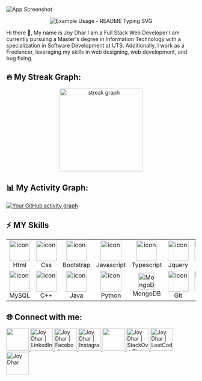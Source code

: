  ![App Screenshot](https://raw.githubusercontent.com/JoyDhar32/Portfolio/main/src/httpsjoyuts.com.png) 
<p align="center">
  <img src="https://readme-typing-svg.demolab.com/?lines=Type+messages+everywhere!;Add+a+bio+to+your+profile!;Add+a+description+to+your+repo!;Make+your+readme+stand+out!&font=Fira%20Code&center=true&width=380&height=50&duration=4000&pause=1000" alt="Example Usage - README Typing SVG">
</p>
Hi there 👋, My name is Joy Dhar
 I am a Full Stack Web Developer 
I am currently pursuing a Master's degree in Information Technology with a specialization in Software Development at UTS. Additionally, I work as a Freelancer, leveraging my skills in web designing, web development, and bug fixing. 

<h2 align="left">🔥 My Streak Graph:</h2>
<div align="center" >
  <img src="https://streak-stats.demolab.com?user=JoyDhar32&locale=en&mode=daily&theme=dark&hide_border=false&border_radius=5&order=3" height="220" alt="streak graph"  />
</div>

<h2 align="left">📊 My Activity Graph:</h2>

[![Your GitHub activity graph](https://github-readme-activity-graph.vercel.app/graph?username=JoyDhar32&bg_color=1d2a3a&color=5BCDEC&line=5BCDEC&point=FFFFFF&hide_border=true)](https://github.com/JoyDhar32/Problem-Solving)



## ⚡ MY Skills
<table align="center">
  <tr>
    <td align="center" widht=90>
      <img src="https://skillicons.dev/icons?i=html" alt="icon" width="55" height="55" />
      <br>Html
    </td>
    <td align="center" widht=90>
      <img src="https://skillicons.dev/icons?i=css" alt="icon" width="55" height="55" />
      <br>Css
    </td>
    <td align="center" widht=90>
      <img src="https://skillicons.dev/icons?i=bootstrap" alt="icon" width="55" height="55" />
      <br>Bootstrap
    </td>
    <td align="center" width="90">
      <img src="https://techstack-generator.vercel.app/js-icon.svg" alt="icon" width="55" height="55" />
      <br>Javascript
    </td>
    <td align="center" width="90">
      <img src="https://techstack-generator.vercel.app/ts-icon.svg" alt="icon" width="55" height="55" />
      <br>Typescript
    </td>
    <td align="center" widht=90>
      <img src="https://skillicons.dev/icons?i=jquery" alt="icon" width="55" height="55" />
      <br>Jquery
    </td>
    <td align="center" width="90">
      <img src="https://techstack-generator.vercel.app/react-icon.svg" alt="icon" width="55" height="55" />
      <br>React
    </td>
    <td align="center" width="90">
      <img src="https://skillicons.dev/icons?i=wordpress" width="45" height="45" alt="rails" />
      <br>WordPress
    </td>
    <td align="center" width="90">
      <img src="https://skillicons.dev/icons?i=php" width="45" height="45" alt="php" />
      <br>PHP
    </td>
    <td align="center" width="90">
      <img src="https://skillicons.dev/icons?i=laravel" width="45" height="45" alt="Laravel" />
      <br>Laravel
    </td>
  </tr>
  <tr>
    <td align="center" width="90">
      <img src="https://techstack-generator.vercel.app/mysql-icon.svg" alt="icon" width="55" height="55" />
      <br>MySQL
    </td>
     <td align="center" width="90">
      <img src="https://techstack-generator.vercel.app/cpp-icon.svg" alt="icon" width="55" height="55" />
      <br>C++
    </td>
    <td align="center" width="90">
      <img src="https://techstack-generator.vercel.app/java-icon.svg" alt="icon" width="55" height="55" />
      <br>Java
    </td>
    <td align="center" width="90">
      <img src="https://techstack-generator.vercel.app/python-icon.svg" alt="icon" width="55" height="55" />
      <br>Python
    </td>
    <td align="center" width="90">
      <img src="https://skillicons.dev/icons?i=mongodb" width="45" height="45" alt="MongoDB" />
      <br>MongoDB
    </td>
    <td align="center" widht=90>
      <img src="https://skillicons.dev/icons?i=git" alt="icon" width="55" height="55" />
      <br>Git
    </td>
    <td align="center" widht=90>
      <img src="https://skillicons.dev/icons?i=github" alt="icon" width="55" height="55" />
      <br>Github
    </td>
    <td align="center" width="90">
      <img src="https://skillicons.dev/icons?i=linux" width="55" height="55" alt="linux" />
      <br>Linux
    </td>
    <td align="center" width="90">
      <img src="https://skillicons.dev/icons?i=md" width="55" height="55" alt="md" />
      <br>md
    </td>
    <td align="center" width="90">
      <img src="https://skillicons.dev/icons?i=vscode" width="45" height="45" alt="vscode" />
      <br>vscode
    </td>
  </tr>
</table>




<!--- social media icons, you can find them in assets directory of this repo --->
<h2 align="left">🌐 Connect with me:</h2>

<a href="https://joy-dhar.vercel.app">
    <img height="60" src="https://user-images.githubusercontent.com/60597290/173854214-c646c175-420c-40a6-b994-25acf90dcac4.png" />
</a>  
<a href="https://www.linkedin.com/in/joy-dhar-2689ab191/">
  <img height="60" alt="Joy Dhar | LinkedIn"  src="https://user-images.githubusercontent.com/60597290/173852531-4343e250-e3cb-4bdb-b84f-50695c64aa12.png"/>
</a> 
<a href="https://www.facebook.com/JoyUSTCian">
  <img height="60" alt="Joy Dhar | Facebook" src="https://user-images.githubusercontent.com/60597290/173852508-c8fba934-8e29-45c1-940e-ce45af784d37.png" />
</a>
<a href="https://www.instagram.com/joyustcian">
  <img height="60" alt="Joy Dhar | Instagram"  src="https://user-images.githubusercontent.com/60597290/173852523-c34e15e4-dc3b-4c2a-a5a4-d460b96e4151.png" />
</a>
<a href="https://twitter.com/JoyDhar92552514">
    <img height="60" src="https://user-images.githubusercontent.com/60597290/173852545-4b8a3257-69ac-42ad-895e-bb842fd60372.png" />
</a> 
<a href="https://stackoverflow.com/users/15782400/joy-dhar">
  <img height="60" alt="Joy Dhar | StackOverFlow" src="https://user-images.githubusercontent.com/60597290/173852537-7dc3093c-1ecc-4106-b0b3-7aa572d0449d.png" />
</a>
<a href="https://leetcode.com/JoyDhar32/">
  <img height="60" alt="Joy Dhar | LeetCode" src="https://user-images.githubusercontent.com/60597290/173852527-91d18f31-87ce-4a02-a519-a33cb8b4cf11.png" />
</a>
<a href="https://dev.to/joydhar32">
    <img height="60" alt="Joy Dhar" src="https://user-images.githubusercontent.com/60597290/173852494-7b3ce86a-497d-4998-810e-35180b7bdea2.png" />
</a>
